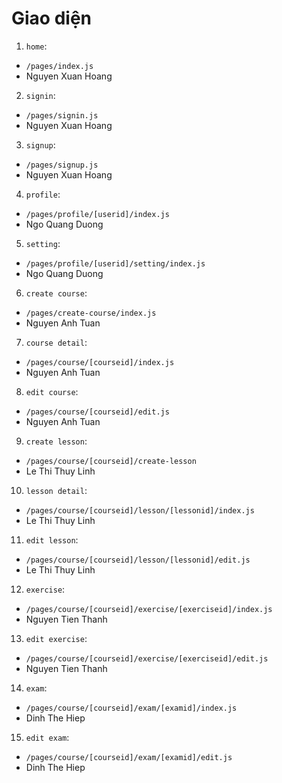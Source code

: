 # Giao diện

1. `home`:
  * `/pages/index.js`
  * Nguyen Xuan Hoang
2. `signin`:
  * `/pages/signin.js`
  * Nguyen Xuan Hoang
3. `signup`:
  * `/pages/signup.js`
  * Nguyen Xuan Hoang

4. `profile`:
  * `/pages/profile/[userid]/index.js`
  * Ngo Quang Duong
5. `setting`:
  * `/pages/profile/[userid]/setting/index.js`
  * Ngo Quang Duong
  

6. `create course`:
  * `/pages/create-course/index.js`
  * Nguyen Anh Tuan
7. `course detail`:
  * `/pages/course/[courseid]/index.js`
  * Nguyen Anh Tuan
8. `edit course`:
  * `/pages/course/[courseid]/edit.js`
  * Nguyen Anh Tuan


9. `create lesson`:
  * `/pages/course/[courseid]/create-lesson`
  * Le Thi Thuy Linh
10. `lesson detail`:
  * `/pages/course/[courseid]/lesson/[lessonid]/index.js`
  * Le Thi Thuy Linh
11. `edit lesson`:
  * `/pages/course/[courseid]/lesson/[lessonid]/edit.js`
  * Le Thi Thuy Linh

12. `exercise`:
  * `/pages/course/[courseid]/exercise/[exerciseid]/index.js`
  * Nguyen Tien Thanh
13. `edit exercise`:
  * `/pages/course/[courseid]/exercise/[exerciseid]/edit.js`
  * Nguyen Tien Thanh

14. `exam`:
  * `/pages/course/[courseid]/exam/[examid]/index.js`
  * Dinh The Hiep
15. `edit exam`:
  * `/pages/course/[courseid]/exam/[examid]/edit.js`
  * Dinh The Hiep
